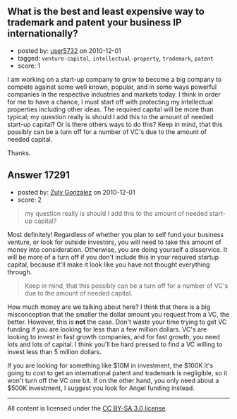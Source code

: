 ## What is the best and least expensive way to trademark and patent your business IP internationally?

- posted by: [user5732](https://stackexchange.com/users/-1/5732-user5732) on 2010-12-01
- tagged: `venture-capital`, `intellectual-property`, `trademark`, `patent`
- score: 1

I am working on a start-up company to grow to become a big company to compete against some well known, popular, and in some ways powerful companies in the respective industries and markets today. I think in order for me to have a chance, I must start off with protecting my intellectual properties including other ideas. The required capital will be more than typical; my question really is should I add this to the amount of needed start-up capital? Or is there others ways to do this? Keep in mind, that this possibly can be a turn off for a number of VC's due to the amount of needed capital.

Thanks.


## Answer 17291

- posted by: [Zuly Gonzalez](https://stackexchange.com/users/-1/2692-zuly-gonzalez) on 2010-12-01
- score: 2

> my question really is should I add this to the amount of needed start-up capital?

Most definitely! Regardless of whether you plan to self fund your business venture, or look for outside investors, you will need to take this amount of money into consideration. Otherwise, you are doing yourself a disservice. It will be more of a turn off if you don't include this in your required startup capital, because it'll make it look like you have not thought everything through.

> Keep in mind, that this possibly can be a turn off for a number of VC's due to the amount of needed capital.

How much money are we talking about here? I think that there is a big misconception that the smaller the dollar amount you request from a VC, the better. However, this is **not** the case. Don't waste your time trying to get VC funding if you are looking for less than a few million dollars. VC's are looking to invest in fast growth companies, and for fast growth, you need lots and lots of capital. I think you'll be hard pressed to find a VC willing to invest less than 5 million dollars. 

If you are looking for something like $10M in investment, the $100K it's going to cost to get an international patent and trademark is negligible, so it won't turn off the VC one bit. If on the other hand, you only need about a $500K investment, I suggest you look for Angel funding instead.



---

All content is licensed under the [CC BY-SA 3.0 license](https://creativecommons.org/licenses/by-sa/3.0/).
